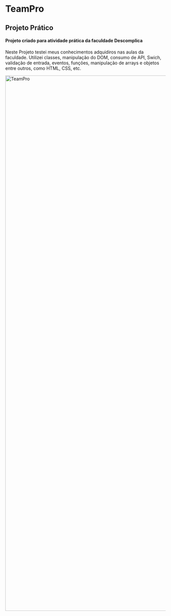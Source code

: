 # TeamPro
## Projeto Prático
#### Projeto criado para atividade prática da faculdade Descomplica

Neste Projeto testei meus conhecimentos adquidiros nas aulas da faculdade.
Utilizei classes, manipulação do DOM, consumo de API, Swich, validação de entrada, eventos,
funções, manipulação de arrays e objetos entre outros, como HTML, CSS, etc.

<img width="1680" alt="TeamPro" src="https://github.com/WillMUNHOZ/TeamPro/assets/124317496/fb876839-8d58-4a8a-bd84-076ab68444db">
